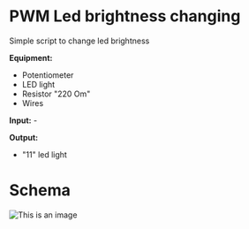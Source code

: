 # PWM Led brightness changing
Simple script to change led brightness

**Equipment:**
- Potentiometer
- LED light
- Resistor "220 Om"
- Wires

**Input:** -

**Output:** 
- "11" led light

# Schema

![This is an image](https://github.com/grigorevmp/Adrduino-projects\Adrduino-projects\Simple-projects\Project-3\schema.png)